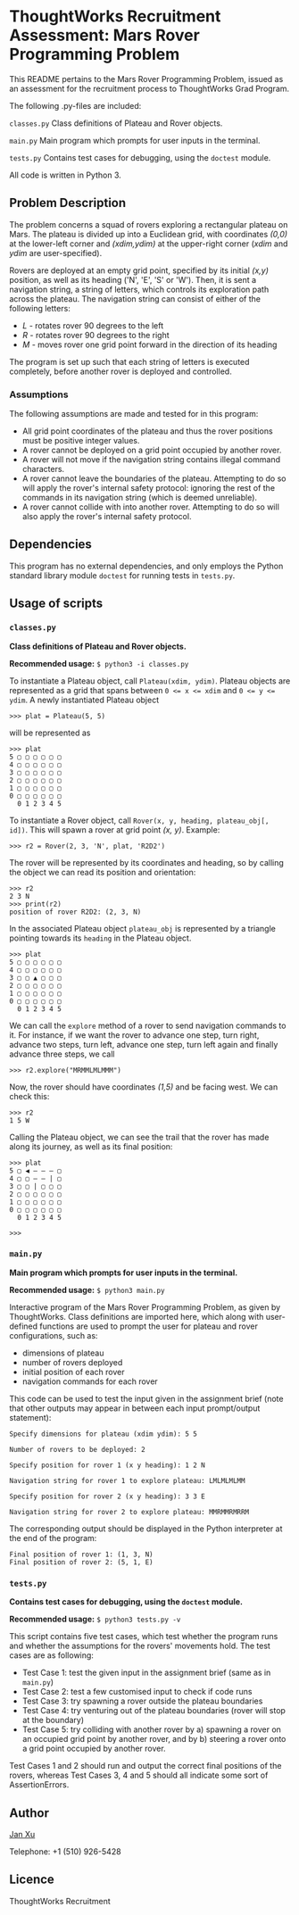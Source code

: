 # ThoughtWorks Recruitment Assessment: Mars Rover Programming Problem

This README pertains to the Mars Rover Programming Problem, issued as an assessment for the recruitment process to ThoughtWorks Grad Program.

The following .py-files are included:

```classes.py``` Class definitions of Plateau and Rover objects.

```main.py``` Main program which prompts for user inputs in the terminal.

```tests.py``` Contains test cases for debugging, using the ```doctest``` module.

All code is written in Python 3.

## Problem Description

The problem concerns a squad of rovers exploring a rectangular plateau on Mars. The plateau is divided up into a Euclidean grid, with coordinates *(0,0)* at the lower-left corner and *(xdim,ydim)* at the upper-right corner (*xdim* and *ydim* are user-specified).

Rovers are deployed at an empty grid point, specified by its initial *(x,y)* position, as well as its heading ('N', 'E', 'S' or 'W'). Then, it is sent a navigation string, a string of letters, which controls its exploration path across the plateau. The navigation string can consist of either of the following letters:

- *L* - rotates rover 90 degrees to the left
- *R* - rotates rover 90 degrees to the right
- *M* - moves rover one grid point forward in the direction of its heading

The program is set up such that each string of letters is executed completely, before another rover is deployed and controlled.

### Assumptions

The following assumptions are made and tested for in this program:

- All grid point coordinates of the plateau and thus the rover positions must be positive integer values.
- A rover cannot be deployed on a grid point occupied by another rover.
- A rover will not move if the navigation string contains illegal command characters.
- A rover cannot leave the boundaries of the plateau. Attempting to do so will apply the rover's internal safety protocol: ignoring the rest of the commands in its navigation string (which is deemed unreliable).
- A rover cannot collide with into another rover. Attempting to do so will also apply the rover's internal safety protocol.

## Dependencies

This program has no external dependencies, and only employs the Python standard library module ```doctest``` for running tests in ```tests.py```.

## Usage of scripts

### ```classes.py```

**Class definitions of Plateau and Rover objects.**

**Recommended usage:** ```$ python3 -i classes.py```

To instantiate a Plateau object, call ```Plateau(xdim, ydim)```. Plateau objects are represented as a grid that spans between ```0 <= x <= xdim``` and ```0 <= y <= ydim```. A newly instantiated Plateau object

```
>>> plat = Plateau(5, 5)
```

will be represented as

```
>>> plat
5 ▢ ▢ ▢ ▢ ▢ ▢
4 ▢ ▢ ▢ ▢ ▢ ▢
3 ▢ ▢ ▢ ▢ ▢ ▢
2 ▢ ▢ ▢ ▢ ▢ ▢
1 ▢ ▢ ▢ ▢ ▢ ▢
0 ▢ ▢ ▢ ▢ ▢ ▢
  0 1 2 3 4 5

```

To instantiate a Rover object, call ```Rover(x, y, heading, plateau_obj[, id])```. This will spawn a rover at grid point *(x, y)*. Example:

```
>>> r2 = Rover(2, 3, 'N', plat, 'R2D2')
```

The rover will be represented by its coordinates and heading, so by calling the object we can read its position and orientation:

```
>>> r2
2 3 N
>>> print(r2)
position of rover R2D2: (2, 3, N)
```

In the associated Plateau object ```plateau_obj``` is represented by a triangle pointing towards its ```heading``` in the Plateau object.

```
>>> plat
5 ▢ ▢ ▢ ▢ ▢ ▢
4 ▢ ▢ ▢ ▢ ▢ ▢
3 ▢ ▢ ▲ ▢ ▢ ▢
2 ▢ ▢ ▢ ▢ ▢ ▢
1 ▢ ▢ ▢ ▢ ▢ ▢
0 ▢ ▢ ▢ ▢ ▢ ▢
  0 1 2 3 4 5
```

We can call the ```explore``` method of a rover to send navigation commands to it. For instance, if we want the rover to advance one step, turn right, advance two steps, turn left, advance one step, turn left again and finally advance three steps, we call

```
>>> r2.explore("MRMMLMLMMM")
```

Now, the rover should have coordinates *(1,5)* and be facing west. We can check this:

```
>>> r2
1 5 W
```

Calling the Plateau object, we can see the trail that the rover has made along its journey, as well as its final position:

```
>>> plat
5 ▢ ◀ – – – ▢
4 ▢ ▢ – – | ▢
3 ▢ ▢ | ▢ ▢ ▢
2 ▢ ▢ ▢ ▢ ▢ ▢
1 ▢ ▢ ▢ ▢ ▢ ▢
0 ▢ ▢ ▢ ▢ ▢ ▢
  0 1 2 3 4 5

>>>
```

### ```main.py```

**Main program which prompts for user inputs in the terminal.**

**Recommended usage:** ```$ python3 main.py```

Interactive program of the Mars Rover Programming Problem, as given by ThoughtWorks. Class definitions are imported here, which along with user-defined functions are used to prompt the user for plateau and rover configurations, such as:

- dimensions of plateau
- number of rovers deployed
- initial position of each rover
- navigation commands for each rover

This code can be used to test the input given in the assignment brief (note that other outputs may appear in between each input prompt/output statement):

```Specify dimensions for plateau (xdim ydim): 5 5```

```Number of rovers to be deployed: 2```

```Specify position for rover 1 (x y heading): 1 2 N```

```Navigation string for rover 1 to explore plateau: LMLMLMLMM```

```Specify position for rover 2 (x y heading): 3 3 E```

```Navigation string for rover 2 to explore plateau: MMRMMRMRRM```

The corresponding output should be displayed in the Python interpreter at the end of the program:

```
Final position of rover 1: (1, 3, N)
Final position of rover 2: (5, 1, E)
```

### ```tests.py```

**Contains test cases for debugging, using the ```doctest``` module.**

**Recommended usage:** ```$ python3 tests.py -v```

This script contains five test cases, which test whether the program runs and whether the assumptions for the rovers' movements hold. The test cases are as following:

- Test Case 1: test the given input in the assignment brief (same as in ```main.py```)
- Test Case 2: test a few customised input to check if code runs
- Test Case 3: try spawning a rover outside the plateau boundaries
- Test Case 4: try venturing out of the plateau boundaries (rover will stop at the boundary)
- Test Case 5: try colliding with another rover by a) spawning a rover on an occupied grid point by another rover, and by b) steering a rover onto a grid point occupied by another rover.

Test Cases 1 and 2 should run and output the correct final positions of the rovers, whereas Test Cases 3, 4 and 5 should all indicate some sort of AssertionErrors.

## Author
[Jan Xu](mailto:jx3915@imperial.ac.uk)

Telephone: +1 (510) 926-5428

## Licence

ThoughtWorks Recruitment
